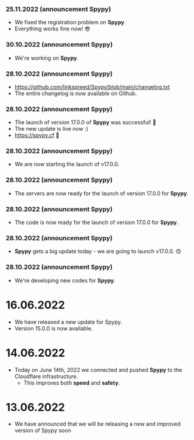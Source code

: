 ### 25.11.2022 (announcement Spypy)
- We fixed the registration problem on **Spypy**. 
- Everything works fine now! 😎

### 30.10.2022 (announcement Spypy)
- We're working on **Spypy**.

### 28.10.2022 (announcement Spypy)
- https://github.com/linkspreed/Spypy/blob/main/changelog.txt
- The entire changelog is now available on Github.

### 28.10.2022 (announcement Spypy)
- The launch of version 17.0.0 of **Spypy** was successful! 🥳
- The new update is live now :)
- https://spypy.cf 🔗

### 28.10.2022 (announcement Spypy)
- We are now starting the launch of v17.0.0.

### 28.10.2022 (announcement Spypy)
- The servers are now ready for the launch of version 17.0.0 for **Spypy**.

### 28.10.2022 (announcement Spypy)
- The code is now ready for the launch of version 17.0.0 for **Spypy**.

### 28.10.2022 (announcement Spypy)
- **Spypy** gets a big update today - we are going to launch v17.0.0. 😍

### 28.10.2022 (announcement Spypy)
- We're developing new codes for **Spypy**.

# 16.06.2022
  - We have released a new update for Spypy. 
  - Version 15.0.0 is now available.

# 14.06.2022
  - Today on June 14th, 2022 we connected and pushed **Spypy** to the Cloudflare infrastructure.
     - This improves both **speed** and **safety**.

# 13.06.2022
  - We have announced that we will be releasing a new and improved version of Spypy soon
